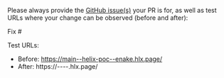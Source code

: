 Please always provide the [GitHub issue(s)](../issues) your PR is for, as well as test URLs where your change can be observed (before and after):

Fix #<gh-issue-id>

Test URLs:
- Before: https://main--helix-poc--enake.hlx.page/
- After: https://<branch>--<repo>--<owner>.hlx.page/
